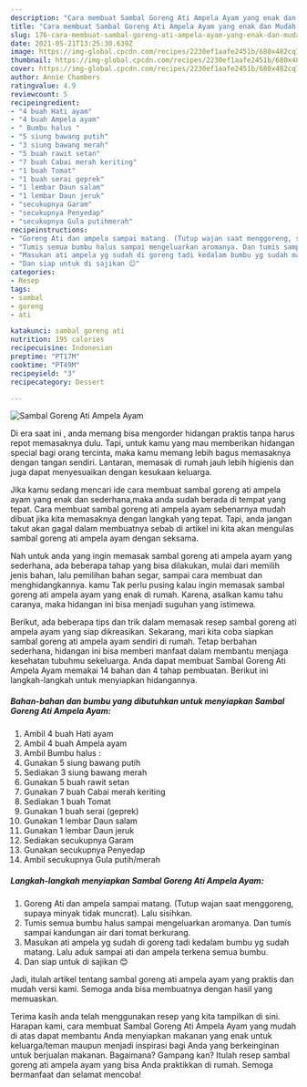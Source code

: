 ```yaml
---
description: "Cara membuat Sambal Goreng Ati Ampela Ayam yang enak dan Mudah Dibuat"
title: "Cara membuat Sambal Goreng Ati Ampela Ayam yang enak dan Mudah Dibuat"
slug: 176-cara-membuat-sambal-goreng-ati-ampela-ayam-yang-enak-dan-mudah-dibuat
date: 2021-05-21T13:25:30.639Z
image: https://img-global.cpcdn.com/recipes/2230ef1aafe2451b/680x482cq70/sambal-goreng-ati-ampela-ayam-foto-resep-utama.jpg
thumbnail: https://img-global.cpcdn.com/recipes/2230ef1aafe2451b/680x482cq70/sambal-goreng-ati-ampela-ayam-foto-resep-utama.jpg
cover: https://img-global.cpcdn.com/recipes/2230ef1aafe2451b/680x482cq70/sambal-goreng-ati-ampela-ayam-foto-resep-utama.jpg
author: Annie Chambers
ratingvalue: 4.9
reviewcount: 5
recipeingredient:
- "4 buah Hati ayam"
- "4 buah Ampela ayam"
- " Bumbu halus "
- "5 siung bawang putih"
- "3 siung bawang merah"
- "5 buah rawit setan"
- "7 buah Cabai merah keriting"
- "1 buah Tomat"
- "1 buah serai geprek"
- "1 lembar Daun salam"
- "1 lembar Daun jeruk"
- "secukupnya Garam"
- "secukupnya Penyedap"
- "secukupnya Gula putihmerah"
recipeinstructions:
- "Goreng Ati dan ampela sampai matang. (Tutup wajan saat menggoreng, supaya minyak tidak muncrat). Lalu sisihkan."
- "Tumis semua bumbu halus sampai mengeluarkan aromanya. Dan tumis sampai kandungan air dari tomat berkurang."
- "Masukan ati ampela yg sudah di goreng tadi kedalam bumbu yg sudah matang. Lalu aduk sampai ati dan ampela terkena semua bumbu."
- "Dan siap untuk di sajikan 😊"
categories:
- Resep
tags:
- sambal
- goreng
- ati

katakunci: sambal goreng ati 
nutrition: 195 calories
recipecuisine: Indonesian
preptime: "PT17M"
cooktime: "PT49M"
recipeyield: "3"
recipecategory: Dessert

---
```



![Sambal Goreng Ati Ampela Ayam](https://img-global.cpcdn.com/recipes/2230ef1aafe2451b/680x482cq70/sambal-goreng-ati-ampela-ayam-foto-resep-utama.jpg)

Di era  saat ini , anda memang bisa mengorder hidangan praktis tanpa harus repot memasaknya dulu. Tapi, untuk kamu yang mau memberikan hidangan special bagi orang tercinta, maka kamu memang lebih bagus memasaknya dengan tangan sendiri. Lantaran, memasak di rumah jauh lebih higienis dan juga dapat menyesuaikan dengan kesukaan keluarga.

Jika kamu sedang mencari ide cara membuat sambal goreng ati ampela ayam yang enak dan sederhana,maka anda sudah berada di tempat yang tepat. Cara membuat sambal goreng ati ampela ayam  sebenarnya mudah dibuat jika kita memasaknya dengan langkah yang tepat. Tapi, anda jangan takut akan gagal dalam membuatnya 
sebab di artikel ini kita akan mengulas sambal goreng ati ampela ayam dengan seksama.  



Nah untuk anda yang ingin memasak sambal goreng ati ampela ayam yang sederhana, ada beberapa tahap yang bisa dilakukan, mulai dari memilih jenis bahan, lalu pemilihan bahan segar, sampai cara membuat dan menghidangkannya. kamu Tak perlu pusing kalau ingin memasak sambal goreng ati ampela ayam yang enak di rumah. Karena, asalkan kamu  tahu caranya, maka hidangan ini bisa menjadi suguhan yang istimewa.

Berikut, ada beberapa tips dan trik dalam memasak resep sambal goreng ati ampela ayam yang siap dikreasikan. Sekarang, mari kita coba siapkan sambal goreng ati ampela ayam sendiri di rumah. Tetap berbahan sederhana, hidangan ini bisa memberi manfaat dalam membantu menjaga kesehatan tubuhmu sekeluarga. Anda dapat membuat Sambal Goreng Ati Ampela Ayam memakai 14 bahan dan 4 tahap pembuatan. Berikut ini langkah-langkah untuk menyiapkan hidangannya.

<!--inarticleads1-->

##### Bahan-bahan dan bumbu yang dibutuhkan untuk menyiapkan Sambal Goreng Ati Ampela Ayam:

1. Ambil 4 buah Hati ayam
1. Ambil 4 buah Ampela ayam
1. Ambil  Bumbu halus :
1. Gunakan 5 siung bawang putih
1. Sediakan 3 siung bawang merah
1. Gunakan 5 buah rawit setan
1. Gunakan 7 buah Cabai merah keriting
1. Sediakan 1 buah Tomat
1. Gunakan 1 buah serai (geprek)
1. Gunakan 1 lembar Daun salam
1. Gunakan 1 lembar Daun jeruk
1. Sediakan secukupnya Garam
1. Gunakan secukupnya Penyedap
1. Ambil secukupnya Gula putih/merah




<!--inarticleads2-->

##### Langkah-langkah menyiapkan Sambal Goreng Ati Ampela Ayam:

1. Goreng Ati dan ampela sampai matang. (Tutup wajan saat menggoreng, supaya minyak tidak muncrat). Lalu sisihkan.
1. Tumis semua bumbu halus sampai mengeluarkan aromanya. Dan tumis sampai kandungan air dari tomat berkurang.
1. Masukan ati ampela yg sudah di goreng tadi kedalam bumbu yg sudah matang. Lalu aduk sampai ati dan ampela terkena semua bumbu.
1. Dan siap untuk di sajikan 😊




Jadi, itulah artikel tentang  sambal goreng ati ampela ayam  yang praktis dan mudah versi kami. Semoga anda bisa membuatnya dengan hasil yang memuaskan. 

Terima kasih anda telah menggunakan resep yang kita tampilkan di sini. Harapan kami, cara membuat  Sambal Goreng Ati Ampela Ayam yang mudah di atas dapat membantu Anda menyiapkan makanan yang enak untuk keluarga/teman maupun menjadi inspirasi bagi Anda yang berkeinginan untuk berjualan makanan. Bagaimana? Gampang kan? Itulah resep sambal goreng ati ampela ayam yang bisa Anda praktikkan di rumah. Semoga bermanfaat dan selamat mencoba!


